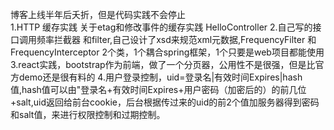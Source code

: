 博客上线半年后夭折，但是代码实践不会停止  
1.HTTP 缓存实践 关于etag和修改事件的缓存实践 HelloController
2.自己写的接口调用频率拦截器 和filter,自己设计了xsd来规范xml元数据,FrequencyFilter 和FrequencyInterceptor 2个类，1个耦合spring框架，1个只要是web项目都能使用
3.react实践，bootstrap作为前端，做了一个分页器，公用性不是很强，但是比官方demo还是很有料的
4.用户登录控制，uid=登录名|有效时间Expires|hash值,hash值可以由"登录名+有效时间Expires+用户密码（加密后的）的前几位 +salt,uid返回给前台cookie，后台根据传过来的uid的前2个值加服务器得到密码和salt值，来进行权限控制和过期控制。

